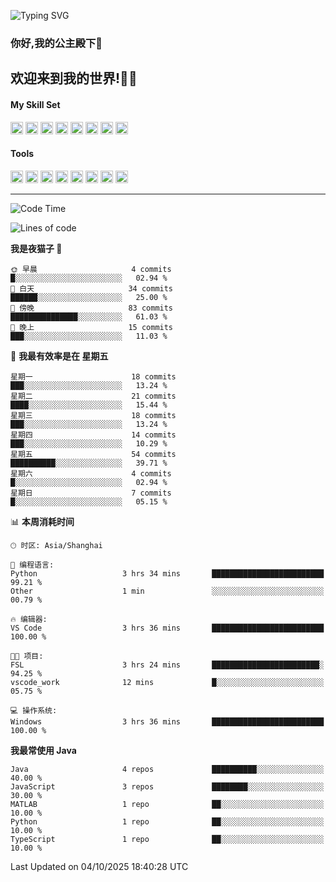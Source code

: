 <!-- **wql521/wql521** is a ✨ _special_ ✨ repository because its `README.md` (this file) appears on your GitHub profile. -->


![Typing SVG](https://readme-typing-svg.demolab.com?font=Fira+Code&weight=700&size=31&pause=1000&width=500&height=55&lines=Hi+there%2C+I%E2%80%98m+%E5%B0%98%E4%B8%96%E7%83%9F%E9%9B%A8%E5%AE%A2+!+%F0%9F%AB%B6%F0%9F%8F%BB;%E4%BD%A0%E5%A5%BD%2C+%E6%88%91%E6%98%AF+%E5%B0%98%E4%B8%96%E7%83%9F%E9%9B%A8%E5%AE%A2+!+%F0%9F%AB%B6%F0%9F%8F%BB)

  ### 你好,我的公主殿下👑
## **欢迎来到我的世界!🥳🥳**


#### My Skill Set
<!-- languages:start -->
<!-- prettier-ignore-start -->
<!-- markdownlint-disable -->
<code><img height="20" src="http://simpleicons.p2hp.com/icons/java.svg" alt="java" /></code>
<code><img height="20" src="https://cdn.simpleicons.org/swift" alt="swift" /></code>
<code><img height="20" src="https://cdn.simpleicons.org/cplusplus" alt="cplusplus" /></code>
<code><img height="20" src="https://cdn.simpleicons.org/python" alt="python" /></code>
<code><img height="20" src="https://cdn.simpleicons.org/mysql" alt="mysql" /></code>
<code><img height="20" src="https://cdn.simpleicons.org/javascript" alt="javascript" /></code>
<code><img height="20" src="https://cdn.simpleicons.org/css3" alt="css3" /></code>
<code><img height="20" src="https://cdn.simpleicons.org/html5" alt="html5" /></code>
<!-- markdownlint-restore -->
<!-- prettier-ignore-end -->

<!-- languages:end -->

#### Tools

<!-- tools:start -->
<!-- prettier-ignore-start -->
<!-- markdownlint-disable -->
<code><img height="20" src="https://cdn.simpleicons.org/intellijidea" alt="intellijidea" /></code>
<code><img height="20" src="https://cdn.simpleicons.org/xcode" alt="xcode" /></code>
<code><img height="20" src="https://cdn.simpleicons.org/pycharm" alt="pycharm" /></code>
<code><img height="20" src="https://cdn.simpleicons.org/latex" alt="latex" /></code>
<code><img height="20" src="https://cdn.simpleicons.org/androidstudio" alt="androidstudio" /></code>
<code><img height="20" src="https://cdn.simpleicons.org/vuedotjs" alt="vuedotjs" /></code>
<code><img height="20" src="https://cdn.simpleicons.org/macos" alt="macos" /></code>
<code><img height="20" src="https://cdn.simpleicons.org/git" alt="git" /></code>
<!-- markdownlint-restore -->
<!-- prettier-ignore-end -->

<!-- tools:end -->

___



<!--START_SECTION:waka-->
![Code Time](http://img.shields.io/badge/Code%20Time-287%20hrs-blue)

![Lines of code](https://img.shields.io/badge/%E4%BB%8E%E3%80%8CHello%20World%E3%80%8D%E8%B5%B7%E6%88%91%E5%B7%B2%E7%BB%8F%E5%86%99%E4%BA%86-10.5%20thousand%20%E8%A1%8C%E4%BB%A3%E7%A0%81-blue)

**我是夜猫子 🦉** 

```text
🌞 早晨                     4 commits           █░░░░░░░░░░░░░░░░░░░░░░░░   02.94 % 
🌆 白天                     34 commits          ██████░░░░░░░░░░░░░░░░░░░   25.00 % 
🌃 傍晚                     83 commits          ███████████████░░░░░░░░░░   61.03 % 
🌙 晚上                     15 commits          ███░░░░░░░░░░░░░░░░░░░░░░   11.03 % 
```
📅 **我最有效率是在 星期五** 

```text
星期一                      18 commits          ███░░░░░░░░░░░░░░░░░░░░░░   13.24 % 
星期二                      21 commits          ████░░░░░░░░░░░░░░░░░░░░░   15.44 % 
星期三                      18 commits          ███░░░░░░░░░░░░░░░░░░░░░░   13.24 % 
星期四                      14 commits          ███░░░░░░░░░░░░░░░░░░░░░░   10.29 % 
星期五                      54 commits          ██████████░░░░░░░░░░░░░░░   39.71 % 
星期六                      4 commits           █░░░░░░░░░░░░░░░░░░░░░░░░   02.94 % 
星期日                      7 commits           █░░░░░░░░░░░░░░░░░░░░░░░░   05.15 % 
```


📊 **本周消耗时间** 

```text
🕑︎ 时区: Asia/Shanghai

💬 编程语言: 
Python                   3 hrs 34 mins       █████████████████████████   99.21 % 
Other                    1 min               ░░░░░░░░░░░░░░░░░░░░░░░░░   00.79 % 

🔥 编辑器: 
VS Code                  3 hrs 36 mins       █████████████████████████   100.00 % 

🐱‍💻 项目: 
FSL                      3 hrs 24 mins       ████████████████████████░   94.25 % 
vscode_work              12 mins             █░░░░░░░░░░░░░░░░░░░░░░░░   05.75 % 

💻 操作系统: 
Windows                  3 hrs 36 mins       █████████████████████████   100.00 % 
```

**我最常使用 Java** 

```text
Java                     4 repos             ██████████░░░░░░░░░░░░░░░   40.00 % 
JavaScript               3 repos             ████████░░░░░░░░░░░░░░░░░   30.00 % 
MATLAB                   1 repo              ██░░░░░░░░░░░░░░░░░░░░░░░   10.00 % 
Python                   1 repo              ██░░░░░░░░░░░░░░░░░░░░░░░   10.00 % 
TypeScript               1 repo              ██░░░░░░░░░░░░░░░░░░░░░░░   10.00 % 
```




 Last Updated on 04/10/2025 18:40:28 UTC
<!--END_SECTION:waka-->


